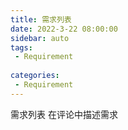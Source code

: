 ```yaml
---
title: 需求列表
date: 2022-3-22 08:00:00 
sidebar: auto
tags:
 - Requirement
 
categories:
 - Requirement
---
```


需求列表
在评论中描述需求